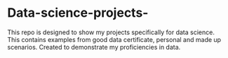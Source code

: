 # Data-science-projects-
This repo is designed to show my projects specifically for data science. This contains examples from good data certificate, personal and made up scenarios. Created to demonstrate my proficiencies in data.  
